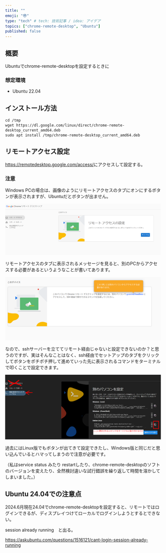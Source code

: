 ```yaml
---
title: ""
emoji: "😎"
type: "tech" # tech: 技術記事 / idea: アイデア
topics: ["chrome-remote-desktop", "Ubuntu"]
published: false
---
```


## 概要

Ubuntuでchrome-remote-desktopを設定するときに

### 想定環境

- Ubuntu 22.04

## インストール方法

```shell
cd /tmp
wget https://dl.google.com/linux/direct/chrome-remote-desktop_current_amd64.deb
sudo apt install /tmp/chrome-remote-desktop_current_amd64.deb
```

## リモートアクセス設定

<https://remotedesktop.google.com/access/>にアクセスして設定する。

### 注意

Windows PCの場合は、画像のようにリモートアクセスのタブにオンにするボタンが表示されますが、Ubuntuだとボタンが出ません。

![button](images/CRD/button.png)

リモートアクセスのタブに表示されるメッセージを見ると、別のPCからアクセスする必要があるというようなことが書いてあります。

![headless](images/CRD/headless.png)

なので、sshサーバーを立ててリモート経由じゃないと設定できないのか？と思うのですが、実はそんなことはなく、ssh経由でセットアップのタブをクリックしてボタンをポチポチ押して進めていった先に表示されるコマンドをターミナルで叩くことで設定できます。

![ssh](images/CRD/ssh.png)

過去にはLinux版でもボタンが出てきて設定できたし、Windows版と同じだと思い込んでいるとハマってしまうので注意が必要です。

（私はservice status みたり restartしたり、chrome-remote-desktopのソフトのバージョンを変えたり、全然検討違いな試行錯誤を繰り返して時間を溶かしてしまいました。）

## Ubuntu 24.04での注意点

2024.6月現在24.04でchrome-remote-desktopを設定すると、リモートではログインできるが、ディスプレイつけてローカルでログインしようとするとできない。

session already running　と出る。

<https://askubuntu.com/questions/1516121/cant-login-session-already-running>
